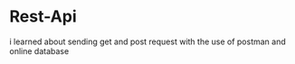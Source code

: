# Rest-Api
i learned about sending get and post request with the use of postman and online database
